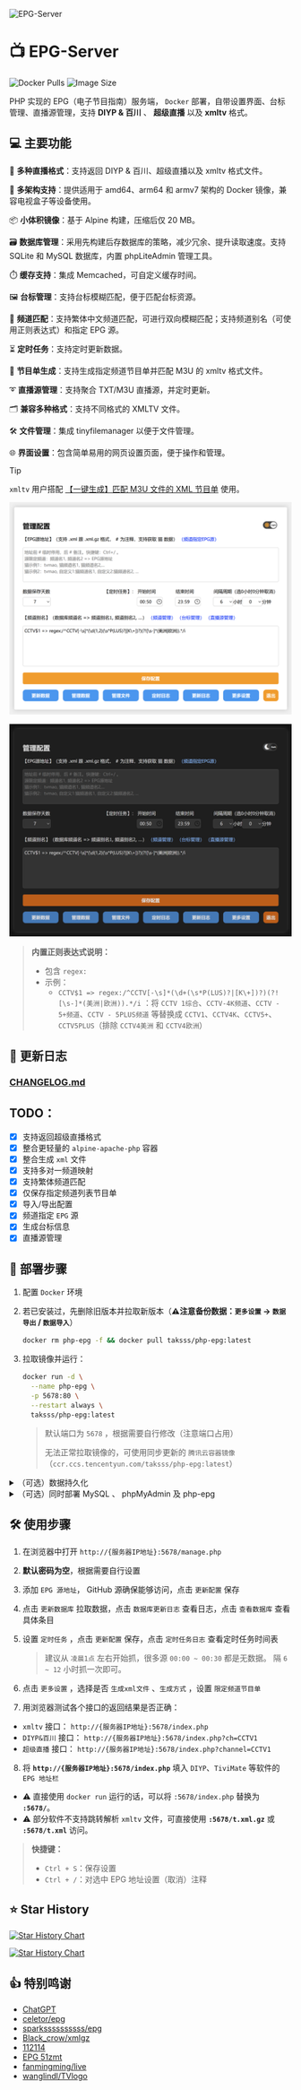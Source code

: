 ![EPG-Server](https://socialify.git.ci/taksssss/EPG-Server/image?description=1&descriptionEditable=Docker%F0%9F%90%B3%E9%83%A8%E7%BD%B2%EF%BC%8C%E5%B8%A6%E8%AE%BE%E7%BD%AE%E7%95%8C%E9%9D%A2%E3%80%81%E5%8F%B0%E6%A0%87%E7%AE%A1%E7%90%86%EF%BC%8C%E6%94%AF%E6%8C%81DIYP%E3%80%81%E8%B6%85%E7%BA%A7%E7%9B%B4%E6%92%AD%E5%8F%8Axmltv%E3%80%82&font=Inter&forks=1&issues=1&language=1&owner=1&pattern=Circuit%20Board&pulls=1&stargazers=1&theme=Auto)

# 📺 EPG-Server
![Docker Pulls](https://img.shields.io/docker/pulls/taksss/php-epg) ![Image Size](https://img.shields.io/docker/image-size/taksss/php-epg)

PHP 实现的 EPG（电子节目指南）服务端， `Docker` 部署，自带设置界面、台标管理、直播源管理，支持 **DIYP & 百川** 、 **超级直播** 以及 **xmltv** 格式。

## 💻 主要功能

📡 **多种直播格式**：支持返回 DIYP & 百川、超级直播以及 xmltv 格式文件。
  
🐳 **多架构支持**：提供适用于 amd64、arm64 和 armv7 架构的 Docker 镜像，兼容电视盒子等设备使用。

📦 **小体积镜像**：基于 Alpine 构建，压缩后仅 20 MB。

🗃️ **数据库管理**：采用先构建后存数据库的策略，减少冗余、提升读取速度。支持 SQLite 和 MySQL 数据库，内置 phpLiteAdmin 管理工具。

⏱️ **缓存支持**：集成 Memcached，可自定义缓存时间。

🖼️ **台标管理**：支持台标模糊匹配，便于匹配台标资源。

🔄 **频道匹配**：支持繁体中文频道匹配，可进行双向模糊匹配；支持频道别名（可使用正则表达式）和指定 EPG 源。

⏳ **定时任务**：支持定时更新数据。

📝 **节目单生成**：支持生成指定频道节目单并匹配 M3U 的 xmltv 格式文件。

➰ **直播源管理**：支持聚合 TXT/M3U 直播源，并定时更新。

🗂️ **兼容多种格式**：支持不同格式的 XMLTV 文件。

🛠️ **文件管理**：集成 tinyfilemanager 以便于文件管理。

🌐 **界面设置**：包含简单易用的网页设置页面，便于操作和管理。

> [!TIP]
> `xmltv` 用户搭配 [【一键生成】匹配 M3U 文件的 XML 节目单](https://www.right.com.cn/forum/thread-8392662-1-1.html) 使用。

![设置页面](/pic/management.png#gh-light-mode-only)

![设置页面](/pic/management-dark.png#gh-dark-mode-only)

> **内置正则表达式说明：**
> - 包含 `regex:`
> - 示例：
>   - `CCTV$1 => regex:/^CCTV[-\s]*(\d+(\s*P(LUS)?|[K\+])?)(?![\s-]*(美洲|欧洲)).*/i` ：将 `CCTV 1综合`、`CCTV-4K频道`、`CCTV - 5+频道`、`CCTV - 5PLUS频道` 等替换成 `CCTV1`、`CCTV4K`、`CCTV5+`、`CCTV5PLUS`（排除 `CCTV4美洲` 和 `CCTV4欧洲`）

## 📝 更新日志

### [CHANGELOG.md](./CHANGELOG.md)

## TODO：

- [x] 支持返回超级直播格式
- [x] 整合更轻量的 `alpine-apache-php` 容器
- [x] 整合生成 `xml` 文件
- [x] 支持多对一频道映射
- [x] 支持繁体频道匹配
- [x] 仅保存指定频道列表节目单
- [x] 导入/导出配置
- [x] 频道指定 `EPG` 源
- [x] 生成台标信息
- [x] 直播源管理

## 🚀 部署步骤

1. 配置 `Docker` 环境

2. 若已安装过，先删除旧版本并拉取新版本（**⚠️注意备份数据：`更多设置` -> `数据导出` / `数据导入`**）

   ```bash
   docker rm php-epg -f && docker pull taksss/php-epg:latest
   ```

3. 拉取镜像并运行：

   ```bash
   docker run -d \
     --name php-epg \
     -p 5678:80 \
     --restart always \
     taksss/php-epg:latest
   ```

   > 默认端口为 `5678` ，根据需要自行修改（注意端口占用）
   > 
   > 无法正常拉取镜像的，可使用同步更新的 `腾讯云容器镜像`（`ccr.ccs.tencentyun.com/taksss/php-epg:latest`）

<details>

<summary>（可选）数据持久化</summary>

- 执行以下指令，`./data` 可根据自己需要更改
    ```bash
    docker run -d \
      --name php-epg \
      -v ./data:/htdocs/data \
      -p 5678:80 \
      --restart always \
      taksss/php-epg:latest
    ```

 </details>

<details>

<summary>（可选）同时部署 MySQL 、 phpMyAdmin 及 php-epg</summary>

- **方法1：** 新建 [`docker-compose.yml`](./docker-compose.yml) 文件后，在同目录执行 `docker-compose up -d`
- **方法2：** 依次执行以下指令：
    ```bash
    docker run -d \
      --name mysql \
      -p 3306:3306 \
      -e MYSQL_ROOT_PASSWORD=root_password \
      -e MYSQL_DATABASE=phpepg \
      -e MYSQL_USER=phpepg \
      -e MYSQL_PASSWORD=phpepg \
      --restart always \
      mysql:8.0
    ```
    ```bash
    docker run -d \
      --name phpmyadmin \
      -p 8080:80 \
      -e PMA_HOST=mysql \
      -e PMA_PORT=3306 \
      --link mysql:mysql \
      --restart always \
      phpmyadmin/phpmyadmin:latest
    ```
    ```bash
    docker run -d \
      --name php-epg \
      -v ./data:/htdocs/data \
      -p 5678:80 \
      --restart always \
      --link mysql:mysql \
      --link phpmyadmin:phpmyadmin \
      taksss/php-epg:latest
    ```
 
  </details>

## 🛠️ 使用步骤

1. 在浏览器中打开 `http://{服务器IP地址}:5678/manage.php`
2. **默认密码为空**，根据需要自行设置
3. 添加 `EPG 源地址`， GitHub 源确保能够访问，点击 `更新配置` 保存
4. 点击 `更新数据库` 拉取数据，点击 `数据库更新日志` 查看日志，点击 `查看数据库` 查看具体条目
5. 设置 `定时任务` ，点击 `更新配置` 保存，点击 `定时任务日志` 查看定时任务时间表

    > 建议从 `凌晨1点` 左右开始抓，很多源 `00:00 ~ 00:30` 都是无数据。
    > 隔 `6 ~ 12` 小时抓一次即可。

6. 点击 `更多设置` ，选择是否 `生成xml文件` 、`生成方式` ，设置 `限定频道节目单`
7. 用浏览器测试各个接口的返回结果是否正确：

- `xmltv` 接口： `http://{服务器IP地址}:5678/index.php`
- `DIYP&百川` 接口： `http://{服务器IP地址}:5678/index.php?ch=CCTV1`
- `超级直播` 接口： `http://{服务器IP地址}:5678/index.php?channel=CCTV1`

8. 将 **`http://{服务器IP地址}:5678/index.php`** 填入 `DIYP`、`TiviMate` 等软件的 `EPG 地址栏`

- ⚠️ 直接使用 `docker run` 运行的话，可以将 `:5678/index.php` 替换为 **`:5678/`**。
- ⚠️ 部分软件不支持跳转解析 `xmltv` 文件，可直接使用 **`:5678/t.xml.gz`** 或 **`:5678/t.xml`** 访问。

> **快捷键：**
>
> - `Ctrl + S`：保存设置
> - `Ctrl + /`：对选中 EPG 地址设置（取消）注释

## ⭐ Star History
[![Star History Chart](https://api.star-history.com/svg?repos=taksssss/EPG-Server&type=Date)](https://star-history.com/#taksssss/EPG-Server&Date#gh-light-mode-only)

[![Star History Chart](https://api.star-history.com/svg?repos=taksssss/EPG-Server&type=Date&theme=dark)](https://star-history.com/#taksssss/EPG-Server&Date&theme=dark#gh-dark-mode-only)

## 👍 特别鸣谢
- [ChatGPT](https://chatgpt.com/)
- [celetor/epg](https://github.com/celetor/epg)
- [sparkssssssssss/epg](https://github.com/sparkssssssssss/epg)
- [Black_crow/xmlgz](https://gitee.com/Black_crow/xmlgz)
- [112114](https://diyp.112114.xyz/)
- [EPG 51zmt](http://epg.51zmt.top:8000/)
- [fanmingming/live](https://github.com/fanmingming/live)
- [wanglindl/TVlogo](https://github.com/wanglindl/TVlogo)
